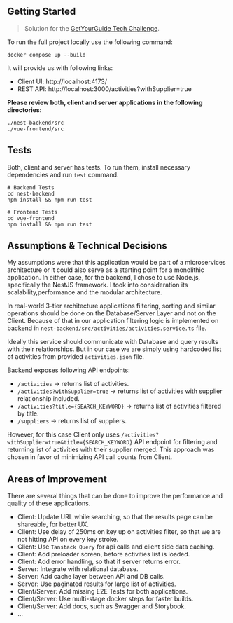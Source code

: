 ## Getting Started

> Solution for the [GetYourGuide Tech Challenge](https://github.com/getyourguide/se-tech-challenge). 

To run the full project locally use the following command:

```
docker compose up --build
```

It will provide us with following links:

- Client UI: http://localhost:4173/
- REST API: http://localhost:3000/activities?withSupplier=true

**Please review both, client and server applications in the following directories:**

```
./nest-backend/src
./vue-frontend/src
```

## Tests

Both, client and server has tests. To run them, install necessary dependencies and run `test` command.

```
# Backend Tests
cd nest-backend
npm install && npm run test

# Frontend Tests
cd vue-frontend
npm install && npm run test
```

## Assumptions & Technical Decisions

My assumptions were that this application would be part of a microservices architecture or it could also serve as a starting point for a monolithic application. In either case, for the backend, I chose to use Node.js, specifically the NestJS framework. I took into consideration its scalability,performance and the modular architecture.

In real-world 3-tier architecture applications filtering, sorting and similar operations should be done on the Database/Server Layer and not on the Client. 
Because of that in our application filtering logic is implemented on backend in `nest-backend/src/activities/activities.service.ts` file. 

Ideally this service should communicate with Database and query results with their relationships.
But in our case we are simply using hardcoded list of activities from provided `activities.json` file.

Backend exposes following API endpoints:

- `/activities`  -> returns list of activities.
- `/activities?withSupplier=true`  -> returns list of activities with supplier relationship included. 
- `/activities?title={SEARCH_KEYWORD}`  -> returns list of activities filtered by title. 
- `/suppliers`  -> returns list of suppliers. 

However, for this case Client only uses `/activities?withSupplier=true&title={SEARCH_KEYWORD}` API endpoint for filtering and returning list of activities with their supplier merged. This approach was chosen in favor of minimizing API call counts from Client.

## Areas of Improvement

There are several things that can be done to improve the performance and quality of these applications. 

- Client: Update URL while searching, so that the results page can be shareable, for better UX. 
- Client: Use delay of 250ms on key up on activities filter, so that we are not hitting API on every key stroke.
- Client: Use `Tanstack Query` for api calls and client side data caching. 
- Client: Add preloader screen, before activities list is loaded.
- Client: Add error handling, so that if server returns error.
- Server: Integrate with relational database.
- Server: Add cache layer between API and DB calls.
- Server: Use paginated results for large list of activities. 
- Client/Server: Add missing E2E Tests for both applications.
- Client/Server: Use multi-stage docker steps for faster builds.
- Client/Server: Add docs, such as Swagger and Storybook.
- ...